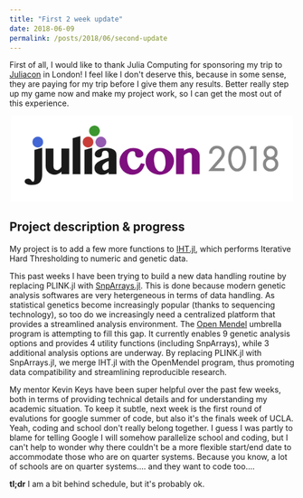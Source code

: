 ```yaml
---
title: "First 2 week update"
date: 2018-06-09
permalink: /posts/2018/06/second-update
---
```


First of all, I would like to thank Julia Computing for sponsoring my trip to [Juliacon](http://juliacon.org/2018/) in London! I feel like I don't deserve this, because in some sense, they are paying for my trip before I give them any results. Better really step up my game now and make my project work, so I can get the most out of this experience. 

<p align="center">
  <img src="../images/juliacon.png" alt="Photo" style="width: 500px;"/> 
</p>

## Project description & progress

My project is to add a few more functions to [IHT.jl](https://github.com/klkeys/IHT.jl), which performs Iterative Hard Thresholding to numeric and genetic data. 

This past weeks I have been trying to build a new data handling routine by replacing PLINK.jl with [SnpArrays.jl](https://openmendel.github.io/SnpArrays.jl/latest/). This is done because modern genetic analysis softwares are very hetergeneous in terms of data handling. As statistical genetics become increasingly popular (thanks to sequencing technology), so too do we increasingly need a centralized platform that provides a streamlined analysis environment. The [Open Mendel](https://openmendel.github.io/) umbrella program is attempting to fill this gap. It currently enables 9 genetic analysis options and provides 4 utility functions (including SnpArrays), while 3 additional analysis options are underway. By replacing PLINK.jl with SnpArrays.jl, we merge IHT.jl with the OpenMendel program, thus promoting data compatibility and streamlining reproducible research. 

My mentor Kevin Keys have been super helpful over the past few weeks, both in terms of providing technical details and for understanding my academic situation. To keep it subtle, next week is the first round of evalutions for google summer of code, but also it's the finals week of UCLA. Yeah, coding and school don't really belong together. I guess I was partly to blame for telling Google I will somehow parallelize school and coding, but I can't help to wonder why there couldn't be a more flexible start/end date to accommodate those who are on quarter systems. Because you know, a lot of schools are on quarter systems.... and they want to code too....

**tl;dr**
I am a bit behind schedule, but it's probably ok. 